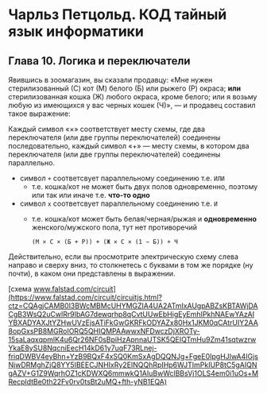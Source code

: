 # Чарльз Петцольд. КОД тайный язык информатики

## Глава 10. Логика и переключатели

Явившись в зоомагазин, вы сказали продавцу: «Мне нужен стерилизованный (С) кот (М) белого (Б) или рыжего (Р) окраса; **или** стерилизованная кошка (Ж) любого окраса, кроме белого; или я возьму любую из имеющихся у вас черных кошек (Ч)», — и продавец составил такое выражение:

Каждый символ «×» соответствует месту схемы, где два переключателя (или две группы переключателей) соединены последовательно, каждый символ «+» — месту схемы, в котором два переключателя (или две группы переключателей) соединены параллельно.
* символ `+` соответсвует параллельному соединению т.е. `ИЛИ`
  * т.е. кошка/кот не может быть двух полов одновременно, поэтому или так или иначе т.е. **что-то одно**
* символ `x` соответсвует параллельному соединению т.е. `И`
  * т.е. кошка/кот может быть белая/черная/рыжая и **одновременно** женского/мужского пола, тут нет противоречий

    `(М × С × (Б + Р)) + (Ж × С × (1 − Б)) + Ч`

Действительно, если вы просмотрите электрическую схему слева направо и сверху вниз, то столкнетесь с буквами в том же порядке (ну почти), в каком они представлены в выражении.

[схема www.falstad.com/circuit](https://www.falstad.com/circuit/circuitjs.html?ctz=CQAgjCAMB0l3BWcMBMcUHYMGZIA4UA2ATmIxAUgpABZsKBTAWjDACgB3WsQ2uCwlRr9IbAG7dewqrhp8qCvtUUwEbHigEyEmhIPkhNAEwYAzAIYBXADYAXJtYZHwUVzEjsATiFkGwGKRFkODYAZx80Hx1JKM0qCAtrUIY2AA8opGxsPB8MGRoIORQ5QHIQMPAAwwxNFDwczDjXROTy-15saLaqxqpmlK4u6Qr26NF0sBpiHzApnnaUTSK5QEIQTmHu9Zm41sqtwzrwYkaE8ySU8NqcniEecH14kD61y7uqF73RLnej-friqDWBV4eyBhn+YzB9BQxF4xSQ0KmSxAgDQQNJg+FgeE0IpgHJIwA4IGjsNjwDRMghZjQ8YY5IBEECJNHIxRy2EINQQhRpIHp6WJTImPkIUP8tC5gAIQNgAZV+G1Z9WqrhOZ1cKDWXQ6mmwkQ1AIuBwWclBBsVj1OLS4em0i1uOs+MRecpldtBe0th22Fv0rv0tsBt2uMQ+fth-yNB1EQA)


